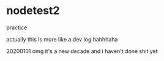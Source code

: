 # nodetest2
practice

actually this is more like a dev log hahhhaha

20200101 omg it's a new decade and i haven't done shit yet
